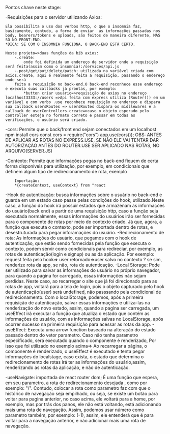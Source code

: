 Pontos chave neste stage: 

-Requisições para o servidor utilizando Axios: 

    Ela possibilita o uso dos verbos http, o que o insomnia faz, basicamente, contudo, a forma de enviar  as informações passadas nos body, bearers/tokens e uploads, são feitos de maneira diferente, MAS SÓ NO FRONT-END.
    *DICA: SE COM O INSOMNIA FUNCIONA, O BACK-END ESTÁ CERTO.

    Neste projeto=>duas funções da bib axios:
        -.create: 
            onde foi definida um endereço de servidor onde a requisição será feita(assim como o insomnia):/services/api.js
        -.post/get/put/delete/patch: utilizada na variável criada com axios.create, aqui é realmente feita a requisição, passando o endereço onde será
        feita a requisição no back-end.O back-end reconhece esse endereço e executa suas callbacks já prontas, por exemplo:
            *button criar usuário=>requisição de axios no endereço localhost3333://users =>Api feita com express utiliza (Router()) em um variável e com verbo .use reconhece requisição no endereço e dispara sua callback usersRoutes => usersRoutes dispara os midllewares e a callback de userControllers.create=>caso o objeto esperado pelo controller esteja no formato correto e passar em todas as verificações, o usuário será criado.

-cors:
    Permite que o back/front end sejam conectados em um localhost
        npm install cors
        const cors = require("cors")
        app.use(cors()); 
             OBS: ANTES DE APLICAR AS ROTAS NO EXPRESS.USE, SE NÃO ELE VAI TENTAR DAR AUTORIZAÇÃO ANTES DO ROUTER.USE SER APLICADO NAS ROTAS, NO ARQUIVO(SERVER.JS)



-Contexto:
    Permite que informações pegas no back-end fiquem de certa forma disponíveis para utilização, por exemplo, em condicionais que definem algum tipo de redirecionamento de rota, exemplo
    
        Importação:
        *{createContext, useContext} from "react
    
-Hook de autenticação:
    busca informações sobre o usuário no back-end e guarda em um estado caso passe pelas condições do hook, utilizado.Neste caso, a função do hook irá possuir estados que armazenam as informações do usuário(back end) a partir de uma requisição http, caso a função seja executada normalmente, essas informações do usuários irão ser fornecidas para o componente de rotas por meio do contexto criado. Já que, agora, a função que executa o contexto, pode ser importada dentro de rotas, e desestruturada para pegar inforamações do usuário.
-Redirecionamento de rota:
    As informações do usuário, que pegamos com o hook de autenticação, que estão sendo fornecidas pela função que executa o contexto, podem servir como condicionais para redireciar, por exemplo, as rotas de autenticação(login e signup) ou as da aplicação. Por exemplo: 
        request feita pelo hook=> user retornado=>user salvo no contexto ? se sim, renderize rota da app, se não, rota de autenticação.
-Local Storage:
    Pode ser utilizado para salvar as informações do usuário no próprio navegador, para quando a página for carregado, essas informações não sejam perdidas. Neste caso, ao recarregar o site que já foi direcionado para as rotas de app, voltará para a tela de login, pois o objeto capturado pelo hook de autenticação(user) será undefined, não passsando pela condicional de redirecionamento. Com o localStorage, podemos, após a primeira requisição de autenticação, salvar essas informações e utiliza-las na renderização do novo estado, assim, quando a pagina ser carregada, um useEffect irá executar a função que atualiza o estado que contém as informações do usuário, com as informações salvas no LocalStorage, após ocorrer sucesso na primeira requisição para acessar as rotas da app.
-useEffect:
    Executa uma arrow function baseado na alteração do estado passado dentro do vetor parametro. Caso não tenha parametro especificado, será executado quando o componente é renderizado, Por isso que foi utilizado no exemplo acima=> Ao recarregar a página, o componente é renderizado, o useEffect é executado e tenta pegar informações do localstage, caso exista, o estado que determina o redirecionamento de rotas irá ter as informações do usuário,assim, renderizando as rotas da aplicação, e não de autenticação.

-useNavigate:
    importada de react router dom; É uma função que espera, em seu parametro, a rota de redirecionamento desejada , como por exemplo: "/". Contudo, colocar a rota como parametro faz com que o histórico de navegação seja empilhado, ou seja, se existe um botão para voltar para pagina anterior, no caso acima, ele voltará para a home, por exemplo, mas por trás dos panos, ele não está voltando, está adicionando mais uma rota de navegação. Assim, podemos usar número como parametro também, por exemplo: (-1), assim, ele entenderá que é para voltar para a navegação anterior, e não adicionar mais uma rota de navegação.





 
    
    


    